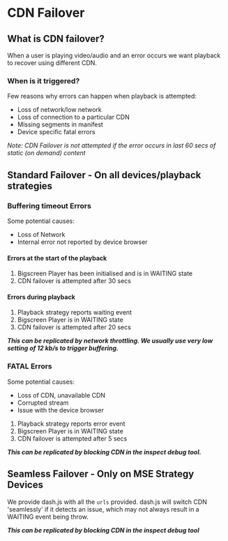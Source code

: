 # CDN Failover

## What is CDN failover?
When a user is playing video/audio and an error occurs we want playback to recover using different CDN.

### When is it triggered?
Few reasons why errors can happen when playback is attempted:
- Loss of network/low network 
- Loss of connection to a particular CDN 
- Missing segments in manifest
- Device specific fatal errors 

_Note: CDN Failover is not attempted if the error occurs in last 60 secs of static (on demand) content_

## Standard Failover - On all devices/playback strategies 

### Buffering timeout Errors
Some potential causes:
- Loss of Network
- Internal error not reported by device browser

#### Errors at the start of the playback 

1. Bigscreen Player has been initialised and is in WAITING state
1. CDN failover is attempted after 30 secs 

#### Errors during playback 

1. Playback strategy reports waiting event
1. Bigscreen Player is in WAITING state
1. CDN failover is attempted after 20 secs

_**This can be replicated by network throttling. We usually use very low setting of 12 kb/s to trigger buffering.**_

### FATAL Errors
Some potential causes:
- Loss of CDN, unavailable CDN
- Corrupted stream
- Issue with the device browser

1. Playback strategy reports error event
1. Bigscreen Player is in WAITING state
1. CDN failover is attempted after 5 secs 

_**This can be replicated by blocking CDN in the inspect debug tool.**_

## Seamless Failover - Only on  MSE Strategy Devices 

We provide dash.js with all the `urls` provided. dash.js will switch CDN 'seamlessly' if it detects an issue, which may not always result in a WAITING event being throw.

_**This can be replicated by blocking CDN in the inspect debug tool**_